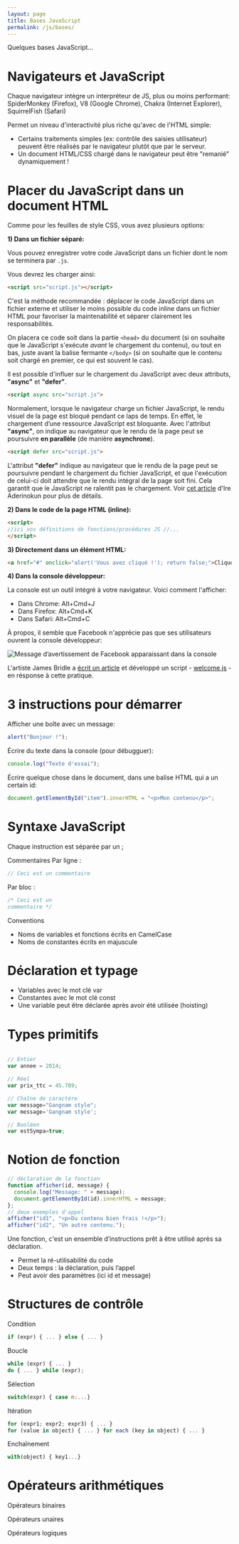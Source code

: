 ```yaml
---
layout: page
title: Bases JavaScript
permalink: /js/bases/
---
```


Quelques bases JavaScript...

Navigateurs et JavaScript
==

Chaque navigateur intègre un interpréteur de JS, plus ou moins performant: 
SpiderMonkey (Firefox), V8 (Google Chrome), Chakra (Internet Explorer), SquirrelFish (Safari)

Permet un niveau d'interactivité plus riche qu'avec de l'HTML simple:
* Certains traitements simples (ex: contrôle des saisies utilisateur) peuvent être réalisés par le navigateur plutôt que par le serveur.
* Un document HTML/CSS chargé dans le navigateur peut être "remanié" dynamiquement !

Placer du JavaScript dans un document HTML
==

Comme pour les feuilles de style CSS, vous avez plusieurs options:

**1) Dans un fichier séparé:** 

Vous pouvez enregistrer votre code JavaScript dans un fichier dont le nom se terminera par `.js`. 

Vous devrez les charger ainsi:

```html
<script src="script.js"></script>
```

C'est la méthode recommandée : déplacer le code JavaScript dans un fichier externe et utiliser le moins possible du code inline dans un fichier HTML pour favoriser la maintenabilité et séparer clairement les responsabilités.

On placera ce code soit dans la partie ```<head>``` du document (si on souhaite que le JavaScript s'exécute *avant* le chargement du contenu), ou tout en bas, juste avant la balise fermante ```</body>``` (si on souhaite que le contenu soit chargé en premier, ce qui est souvent le cas).

Il est possible d'influer sur le chargement du JavaScript avec deux attributs, **"async"** et **"defer"**.

```html
<script async src="script.js">
```

Normalement, lorsque le navigateur charge un fichier JavaScript, le rendu visuel de la page est bloqué pendant ce laps de temps. En effet, le chargement d’une ressource JavaScript est bloquante. Avec l'attribut **"async"**, on indique au navigateur que le rendu de la page peut se poursuivre **en parallèle** (de manière **asynchrone**).

```html
<script defer src="script.js">
```

L'attribut **"defer"** indique au navigateur que le rendu de la page peut se poursuivre pendant le chargement du fichier JavaScript, et que l'exécution de celui-ci doit attendre que le rendu intégral de la page soit fini. Cela garantit que le JavaScript ne ralentit pas le chargement. Voir [cet article](https://bitsofco.de/async-vs-defer/) d'Ire Aderinokun pour plus de détails.

**2) Dans le code de la page HTML (inline):**

```html
<script>
//ici vos définitions de fonctions/procédures JS //...
</script>
```



**3) Directement dans un élément HTML:**

```html
<a href="#" onclick="alert('Vous avez cliqué !'); return false;">Cliquez-moi !</a>
```

**4) Dans la console développeur:**

La console est un outil intégré à votre navigateur. Voici comment l'afficher:

* Dans Chrome: Alt+Cmd+J
* Dans Firefox: Alt+Cmd+K
* Dans Safari: Alt+Cmd+C

À propos, il semble que Facebook n'apprécie pas que ses utilisateurs ouvrent la console développeur:

![Message d’avertissement de Facebook apparaissant dans la console](/cours-javascript/img/fb-console.jpg)

L'artiste James Bridle a [écrit un article](http://booktwo.org/notebook/welcome-js/) et développé un script  - [welcome.js](https://github.com/stml/welcomejs/) - en résponse à cette pratique.

3 instructions pour démarrer
===

Afficher une boîte avec un message:

```javascript
alert("Bonjour !");
```

Écrire du texte dans la console (pour débugguer):

```javascript
console.log("Texte d'essai");
```

Écrire quelque chose dans le document, dans une balise HTML qui a un certain id:

```javascript
document.getElementById("item").innerHTML = "<p>Mon contenu</p>";
```



Syntaxe JavaScript
==

Chaque instruction est séparée par un ;

Commentaires
Par ligne : 

```javascript
// Ceci est un commentaire 
```

Par bloc : 

```javascript
/* Ceci est un
commentaire */
```

Conventions

* Noms de variables et fonctions écrits en CamelCase
* Noms de constantes écrits en majuscule

Déclaration et typage
===

* Variables avec le mot clé var 
* Constantes avec le mot clé const
* Une variable peut être déclarée après avoir été utilisée (hoisting)

Types primitifs
===

```javascript

// Entier
var annee = 2014;

// Réel
var prix_ttc = 45.789;

// Chaîne de caractère
var message="Gangnam style";
var message='Gangnam style';

// Booléen
var estSympa=true;
```

Notion de fonction
===

```javascript
// déclaration de la fonction
function afficher(id, message) {
  console.log("Message: " + message);
  document.getElementById(id).innerHTML = message;
};
// deux exemples d'appel
afficher("id1", "<p>Du contenu bien frais !</p>");
afficher("id2", "Un autre contenu.");
```

Une fonction, c'est un ensemble d’instructions prêt à être utilisé après sa déclaration.

* Permet la ré-utilisabilité du code
* Deux temps : la déclaration, puis l’appel
* Peut avoir des paramètres (ici id et message)

Structures de contrôle
===

Condition

```javascript
if (expr) { ... } else { ... }
```

Boucle

```javascript
while (expr) { ... }
do { ... } while (expr);
```

Sélection

```javascript
switch(expr) { case n:...}
```

Itération

```javascript
for (expr1; expr2; expr3) { ... }
for (value in object) { ... } for each (key in object) { ... }
```

Enchaînement

```javascript
with(object) { key1...}
```

Opérateurs arithmétiques
===

Opérateurs binaires

Opérateurs unaires

Opérateurs logiques

